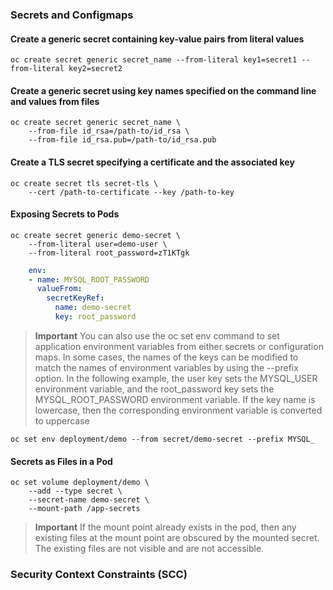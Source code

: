 ### Secrets and Configmaps
#### Create a generic secret containing key-value pairs from literal values
    oc create secret generic secret_name --from-literal key1=secret1 --from-literal key2=secret2

#### Create a generic secret using key names specified on the command line and values from files
    oc create secret generic secret_name \
        --from-file id_rsa=/path-to/id_rsa \
        --from-file id_rsa.pub=/path-to/id_rsa.pub

#### Create a TLS secret specifying a certificate and the associated key
    oc create secret tls secret-tls \
        --cert /path-to-certificate --key /path-to-key

#### Exposing Secrets to Pods
    oc create secret generic demo-secret \
        --from-literal user=demo-user \
        --from-literal root_password=zT1KTgk
```yaml
    env:
    - name: MYSQL_ROOT_PASSWORD
      valueFrom:
        secretKeyRef:
          name: demo-secret 
          key: root_password
```
>**Important**
> You can also use the oc set env command to set application environment variables from either secrets or configuration maps. In some cases, the names of the keys can be modified to match the names of environment variables by using the --prefix option. In the following example, the user key sets the MYSQL_USER environment variable, and the root_password key sets the MYSQL_ROOT_PASSWORD environment variable. If the key name is lowercase, then the corresponding environment variable is converted to uppercase

    oc set env deployment/demo --from secret/demo-secret --prefix MYSQL_

#### Secrets as Files in a Pod
    oc set volume deployment/demo \
        --add --type secret \
        --secret-name demo-secret \
        --mount-path /app-secrets

>**Important**
> If the mount point already exists in the pod, then any existing files at the mount point are obscured by the mounted secret. The existing files are not visible and are not accessible.

### Security Context Constraints (SCC)
